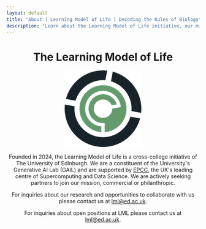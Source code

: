 ```yaml
---
layout: default
title: "About | Learning Model of Life | Decoding the Rules of Biology"
description: "Learn about the Learning Model of Life initiative, our mission to decode the rules of biology, and our interdisciplinary approach combining deep biological expertise with leading AI research."
---
```

<header class="about-content">
    <h1 class="about-title">The Learning Model of Life</h1>
    <div class="about-section">
        <div class="logo-container">
            <img src="/shared-files/img/logo/LML_logo.png" alt="Learning Model of Life Logo" class="lml-logo">
        </div>
        <div class="about-text">
            <p>
                Founded in 2024, the Learning Model of Life is a cross-college initiative of The University of Edinburgh. We are a constituent of the University's Generative AI Lab (GAIL) and are supported by <a href="https://www.epcc.ed.ac.uk">EPCC</a>, the UK's leading centre of Supercomputing and Data Science. We are actively seeking partners to join our mission, commercial or philanthropic.
            </p>
            <p>
                For inquiries about our research and opportunities to collaborate with us please contact us at <a href="mailto:lml@ed.ac.uk">lml@ed.ac.uk</a>.
            </p>
            <p>
                For inquiries about open positions at LML please contact us at <a href="mailto:lml@ed.ac.uk">lml@ed.ac.uk</a>.
            </p>
        </div>
    </div>
</header>


